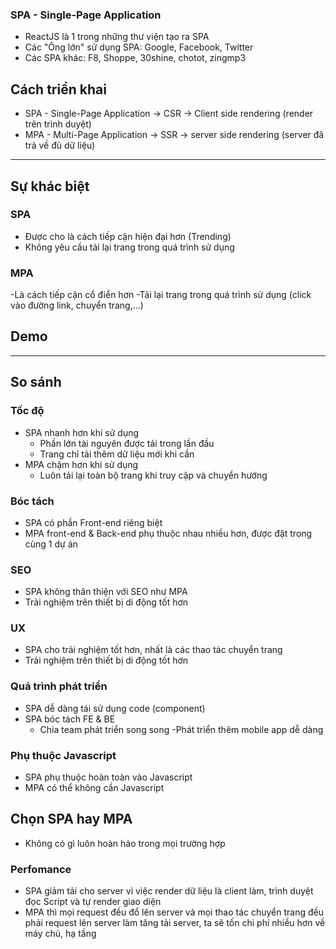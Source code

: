 ### SPA - Single-Page Application

- ReactJS là 1 trong những thư viện tạo ra SPA
- Các "Ông lớn" sử dụng SPA: Google, Facebook, Twitter
- Các SPA khác: F8, Shoppe, 30shine, chotot, zingmp3

## Cách triển khai
- SPA - Single-Page Application -> CSR -> Client side rendering (render trên trình duyệt)
- MPA - Multi-Page Application -> SSR -> server side rendering (server đã trả về đủ dữ liệu)

---

## Sự khác biệt

### SPA
- Được cho là cách tiếp cận hiện đại hơn (Trending)
- Không yêu cầu tải lại trang trong quá trình sử dụng

### MPA
-Là cách tiếp cận cổ điển hơn
-Tải lại trang trong quá trình sử dụng (click vào đường link, chuyển trang,...)

## Demo

---

## So sánh

### Tốc độ
- SPA nhanh hơn khi sử dụng
    - Phần lớn tài nguyên được tải trong lần đầu
    - Trang chỉ tải thêm dữ liệu mới khi cần
- MPA chậm hơn khi sử dụng
    - Luôn tải lại toàn bộ trang khi truy cập và chuyển hướng

### Bóc tách
- SPA có phần Front-end riêng biệt
- MPA front-end & Back-end phụ thuộc nhau nhiều hơn, được đặt trong cùng 1 dự án

### SEO
- SPA không thân thiện với SEO như MPA
- Trải nghiệm trên thiết bị di động tốt hơn

### UX
- SPA cho trải nghiệm tốt hơn, nhất là các thao tác chuyển trang
- Trải nghiệm trên thiết bị di động tốt hơn

### Quá trình phát triển
- SPA dễ dàng tái sử dụng code (component)
- SPA bóc tách FE & BE
    - Chia team phát triển song song
    -Phát triển thêm mobile app dễ dàng

### Phụ thuộc Javascript
- SPA phụ thuộc hoàn toàn vào Javascript
- MPA có thể không cần Javascript

## Chọn SPA hay MPA
- Không có gì luôn hoàn hảo trong mọi trường hợp

### Perfomance
- SPA giảm tải cho server vì việc render dữ liệu là client làm, trình duyệt đọc Script và tự render giao diện
- MPA thì mọi request đều đổ lên server và mọi thao tác chuyển trang đều phải request lên server làm tăng tải server, ta sẽ tốn chi phí nhiều hơn về máy chủ, hạ tầng

